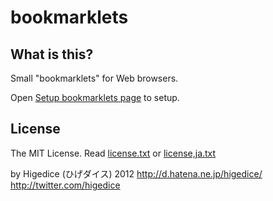 bookmarklets
============

## What is this? ##

Small "bookmarklets" for Web browsers.

Open [Setup bookmarklets page](index.md) to setup.


## License ##

The MIT License.
Read [license.txt](license.txt) or [license,ja.txt](license,ja.txt)


by Higedice (ひげダイス)  2012 
<http://d.hatena.ne.jp/higedice/> 
<http://twitter.com/higedice>
